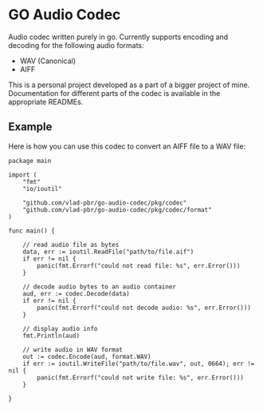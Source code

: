 # GO Audio Codec

Audio codec written purely in go. Currently supports encoding and decoding for the following audio formats:
- WAV (Canonical)
- AIFF

This is a personal project developed as a part of a bigger project of mine. Documentation for different parts of the codec is available in the appropriate READMEs.

## Example

Here is how you can use this codec to convert an AIFF file to a WAV file:

``` golang
package main

import (
	"fmt"
	"io/ioutil"

	"github.com/vlad-pbr/go-audio-codec/pkg/codec"
	"github.com/vlad-pbr/go-audio-codec/pkg/codec/format"
)

func main() {

    // read audio file as bytes
	data, err := ioutil.ReadFile("path/to/file.aif")
	if err != nil {
		panic(fmt.Errorf("could not read file: %s", err.Error()))
	}

    // decode audio bytes to an audio container
	aud, err := codec.Decode(data)
	if err != nil {
		panic(fmt.Errorf("could not decode audio: %s", err.Error()))
	}

    // display audio info
	fmt.Println(aud)

    // write audio in WAV format
	out := codec.Encode(aud, format.WAV)
	if err := ioutil.WriteFile("path/to/file.wav", out, 0664); err != nil {
		panic(fmt.Errorf("could not write file: %s", err.Error()))
	}

}
```